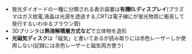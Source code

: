 - 発光ダイオードの一種に分類される表示装置は**有機ELディスプレイ**(プラズマはガス放電,液晶は光源を透過する,CRTは電子線にが蛍光物質に衝突して発行するいわゆるブラウン管)
- 3Dプリンタは**熱溶解積層方式など**で立体物を造形
- **光磁気ディスク**は「磁気」と書いてあるが読み取りには赤色レーザーしか使用しない(記録には赤色レーザーと磁気両方使う)